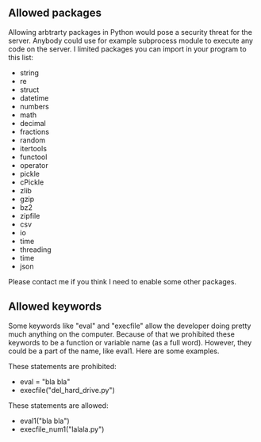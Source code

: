## Allowed packages

Allowing arbtrarty packages in Python would pose a security threat for the server. Anybody could use for example
subprocess module to execute any code on the server. I limited packages you can import in your program to this list:

- string
- re
- struct
- datetime
- numbers
- math
- decimal
- fractions
- random
- itertools
- functool
- operator
- pickle
- cPickle
- zlib
- gzip
- bz2
- zipfile
- csv
- io
- time
- threading
- time
- json

Please contact me if you think I need to enable some other packages.

## Allowed keywords

Some keywords like "eval" and "execfile" allow the developer doing pretty much anything on the computer. Because of that
we prohibited these keywords to be a function or variable name (as a full word). However, they could be a part of the
name, like eval1. Here are some examples.

These statements are prohibited:

- eval = "bla bla"
- execfile("del_hard_drive.py")

These statements are allowed:

- eval1("bla bla")
- execfile_num1("lalala.py")